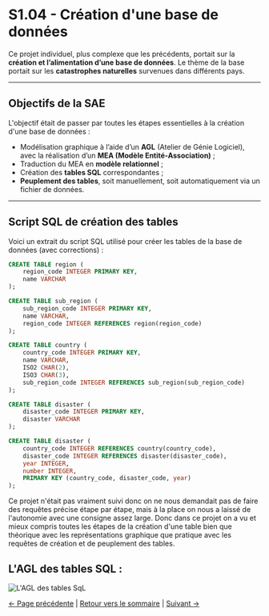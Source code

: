 # S1.04 - Création d'une base de données

Ce projet individuel, plus complexe que les précédents, portait sur la **création et l’alimentation d’une base de données**. Le thème de la base portait sur les **catastrophes naturelles** survenues dans différents pays.

---

## Objectifs de la SAE

L'objectif était de passer par toutes les étapes essentielles à la création d'une base de données :

- Modélisation graphique à l’aide d’un **AGL** (Atelier de Génie Logiciel), avec la réalisation d’un **MEA (Modèle Entité-Association)** ;
- Traduction du MEA en **modèle relationnel** ;
- Création des **tables SQL** correspondantes ;
- **Peuplement des tables**, soit manuellement, soit automatiquement via un fichier de données.

---

## Script SQL de création des tables

Voici un extrait du script SQL utilisé pour créer les tables de la base de données (avec corrections) :

```sql
CREATE TABLE region (
    region_code INTEGER PRIMARY KEY,
    name VARCHAR
);

CREATE TABLE sub_region (
    sub_region_code INTEGER PRIMARY KEY,
    name VARCHAR,
    region_code INTEGER REFERENCES region(region_code)
);

CREATE TABLE country (
    country_code INTEGER PRIMARY KEY,
    name VARCHAR,
    ISO2 CHAR(2),
    ISO3 CHAR(3),
    sub_region_code INTEGER REFERENCES sub_region(sub_region_code)
);

CREATE TABLE disaster (
    disaster_code INTEGER PRIMARY KEY,
    disaster VARCHAR
);

CREATE TABLE disaster (
    country_code INTEGER REFERENCES country(country_code),
    disaster_code INTEGER REFERENCES disaster(disaster_code),
    year INTEGER,
    number INTEGER,
    PRIMARY KEY (country_code, disaster_code, year)
);
```
Ce projet n'était pas vraiment suivi donc on ne nous demandait pas de faire des requêtes précise étape par étape, mais à la place on nous a laissé de l'autonomie avec une consigne assez large. Donc dans ce projet on a vu et mieux compris toutes les étapes de la création d'une table bien que théorique avec les représentations graphique que pratique avec les requêtes de création et de peuplement des tables.

## L'AGL des tables SQL :

![L'AGL des tables SqL](https://imgur.com/dneekMS.png)

[← Page précédente](S103_Installation_poste.md) | [Retour vers le sommaire](A.Sommaire.md) | [Suivant →](S105_Recueil_de_besoins.md)
